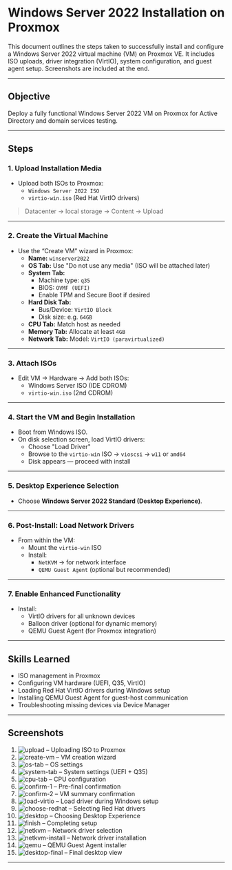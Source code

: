 # Windows Server 2022 Installation on Proxmox

This document outlines the steps taken to successfully install and configure a Windows Server 2022 virtual machine (VM) on Proxmox VE. It includes ISO uploads, driver integration (VirtIO), system configuration, and guest agent setup. Screenshots are included at the end.

---

## Objective

Deploy a fully functional Windows Server 2022 VM on Proxmox for Active Directory and domain services testing.

---

## Steps

### 1. Upload Installation Media
- Upload both ISOs to Proxmox:
  - `Windows Server 2022 ISO`
  - `virtio-win.iso` (Red Hat VirtIO drivers)

> Datacenter → local storage → Content → Upload

---

### 2. Create the Virtual Machine
- Use the “Create VM” wizard in Proxmox:
  - **Name:** `winserver2022`
  - **OS Tab:** Use "Do not use any media" (ISO will be attached later)
  - **System Tab:**
    - Machine type: `q35`
    - BIOS: `OVMF (UEFI)`
    - Enable TPM and Secure Boot if desired
  - **Hard Disk Tab:**
    - Bus/Device: `VirtIO Block`
    - Disk size: e.g. `64GB`
  - **CPU Tab:** Match host as needed
  - **Memory Tab:** Allocate at least `4GB`
  - **Network Tab:** Model: `VirtIO (paravirtualized)`

---

### 3. Attach ISOs
- Edit VM → Hardware → Add both ISOs:
  - Windows Server ISO (IDE CDROM)
  - `virtio-win.iso` (2nd CDROM)

---

### 4. Start the VM and Begin Installation
- Boot from Windows ISO.
- On disk selection screen, load VirtIO drivers:
  - Choose "Load Driver"
  - Browse to the `virtio-win` ISO → `vioscsi` → `w11` or `amd64`
  - Disk appears — proceed with install

---

### 5. Desktop Experience Selection
- Choose **Windows Server 2022 Standard (Desktop Experience)**.

---

### 6. Post-Install: Load Network Drivers
- From within the VM:
  - Mount the `virtio-win` ISO
  - Install:
    - `NetKVM` → for network interface
    - `QEMU Guest Agent` (optional but recommended)

---

### 7. Enable Enhanced Functionality
- Install:
  - VirtIO drivers for all unknown devices
  - Balloon driver (optional for dynamic memory)
  - QEMU Guest Agent (for Proxmox integration)

---

## Skills Learned

- ISO management in Proxmox
- Configuring VM hardware (UEFI, Q35, VirtIO)
- Loading Red Hat VirtIO drivers during Windows setup
- Installing QEMU Guest Agent for guest-host communication
- Troubleshooting missing devices via Device Manager

---


## Screenshots

1. ![upload](images/upload-iso-to-proxmox.png) – Uploading ISO to Proxmox  
2. ![create-vm](images/Create-VM.png) – VM creation wizard  
3. ![os-tab](images/os-tab.png) – OS settings  
4. ![system-tab](images/system-tab.png) – System settings (UEFI + Q35)  
5. ![cpu-tab](images/cpu-tab.png) – CPU configuration  
6. ![confirm-1](images/confirm-settings.png) – Pre-final confirmation  
7. ![confirm-2](images/confirm-settings2.png) – VM summary confirmation  
8. ![load-virtio](images/load-virtIO-drivers.png) – Load driver during Windows setup  
9. ![choose-redhat](images/load-virtIO-drivers-choose-redhat.png) – Selecting Red Hat drivers  
10. ![desktop](images/desktop-experience.png) – Choosing Desktop Experience  
11. ![finish](images/finish-setup.png) – Completing setup  
12. ![netkvm](images/netkvm.png) – Network driver selection  
13. ![netkvm-install](images/netkvm-install.png) – Network driver installation  
14. ![qemu](images/install-qemu-agent.png) – QEMU Guest Agent installer  
15. ![desktop-final](images/winserver2022.png) – Final desktop view


---
